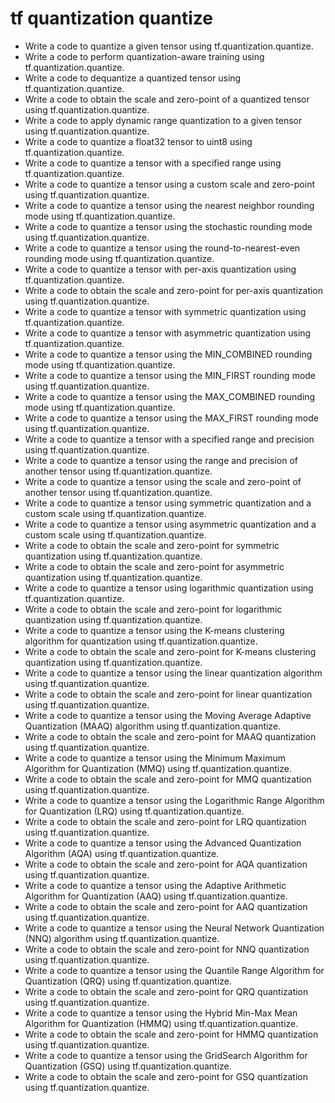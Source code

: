 # tf quantization quantize

- Write a code to quantize a given tensor using tf.quantization.quantize.
- Write a code to perform quantization-aware training using tf.quantization.quantize.
- Write a code to dequantize a quantized tensor using tf.quantization.quantize.
- Write a code to obtain the scale and zero-point of a quantized tensor using tf.quantization.quantize.
- Write a code to apply dynamic range quantization to a given tensor using tf.quantization.quantize.
- Write a code to quantize a float32 tensor to uint8 using tf.quantization.quantize.
- Write a code to quantize a tensor with a specified range using tf.quantization.quantize.
- Write a code to quantize a tensor using a custom scale and zero-point using tf.quantization.quantize.
- Write a code to quantize a tensor using the nearest neighbor rounding mode using tf.quantization.quantize.
- Write a code to quantize a tensor using the stochastic rounding mode using tf.quantization.quantize.
- Write a code to quantize a tensor using the round-to-nearest-even rounding mode using tf.quantization.quantize.
- Write a code to quantize a tensor with per-axis quantization using tf.quantization.quantize.
- Write a code to obtain the scale and zero-point for per-axis quantization using tf.quantization.quantize.
- Write a code to quantize a tensor with symmetric quantization using tf.quantization.quantize.
- Write a code to quantize a tensor with asymmetric quantization using tf.quantization.quantize.
- Write a code to quantize a tensor using the MIN_COMBINED rounding mode using tf.quantization.quantize.
- Write a code to quantize a tensor using the MIN_FIRST rounding mode using tf.quantization.quantize.
- Write a code to quantize a tensor using the MAX_COMBINED rounding mode using tf.quantization.quantize.
- Write a code to quantize a tensor using the MAX_FIRST rounding mode using tf.quantization.quantize.
- Write a code to quantize a tensor with a specified range and precision using tf.quantization.quantize.
- Write a code to quantize a tensor using the range and precision of another tensor using tf.quantization.quantize.
- Write a code to quantize a tensor using the scale and zero-point of another tensor using tf.quantization.quantize.
- Write a code to quantize a tensor using symmetric quantization and a custom scale using tf.quantization.quantize.
- Write a code to quantize a tensor using asymmetric quantization and a custom scale using tf.quantization.quantize.
- Write a code to obtain the scale and zero-point for symmetric quantization using tf.quantization.quantize.
- Write a code to obtain the scale and zero-point for asymmetric quantization using tf.quantization.quantize.
- Write a code to quantize a tensor using logarithmic quantization using tf.quantization.quantize.
- Write a code to obtain the scale and zero-point for logarithmic quantization using tf.quantization.quantize.
- Write a code to quantize a tensor using the K-means clustering algorithm for quantization using tf.quantization.quantize.
- Write a code to obtain the scale and zero-point for K-means clustering quantization using tf.quantization.quantize.
- Write a code to quantize a tensor using the linear quantization algorithm using tf.quantization.quantize.
- Write a code to obtain the scale and zero-point for linear quantization using tf.quantization.quantize.
- Write a code to quantize a tensor using the Moving Average Adaptive Quantization (MAAQ) algorithm using tf.quantization.quantize.
- Write a code to obtain the scale and zero-point for MAAQ quantization using tf.quantization.quantize.
- Write a code to quantize a tensor using the Minimum Maximum Algorithm for Quantization (MMQ) using tf.quantization.quantize.
- Write a code to obtain the scale and zero-point for MMQ quantization using tf.quantization.quantize.
- Write a code to quantize a tensor using the Logarithmic Range Algorithm for Quantization (LRQ) using tf.quantization.quantize.
- Write a code to obtain the scale and zero-point for LRQ quantization using tf.quantization.quantize.
- Write a code to quantize a tensor using the Advanced Quantization Algorithm (AQA) using tf.quantization.quantize.
- Write a code to obtain the scale and zero-point for AQA quantization using tf.quantization.quantize.
- Write a code to quantize a tensor using the Adaptive Arithmetic Algorithm for Quantization (AAQ) using tf.quantization.quantize.
- Write a code to obtain the scale and zero-point for AAQ quantization using tf.quantization.quantize.
- Write a code to quantize a tensor using the Neural Network Quantization (NNQ) algorithm using tf.quantization.quantize.
- Write a code to obtain the scale and zero-point for NNQ quantization using tf.quantization.quantize.
- Write a code to quantize a tensor using the Quantile Range Algorithm for Quantization (QRQ) using tf.quantization.quantize.
- Write a code to obtain the scale and zero-point for QRQ quantization using tf.quantization.quantize.
- Write a code to quantize a tensor using the Hybrid Min-Max Mean Algorithm for Quantization (HMMQ) using tf.quantization.quantize.
- Write a code to obtain the scale and zero-point for HMMQ quantization using tf.quantization.quantize.
- Write a code to quantize a tensor using the GridSearch Algorithm for Quantization (GSQ) using tf.quantization.quantize.
- Write a code to obtain the scale and zero-point for GSQ quantization using tf.quantization.quantize.